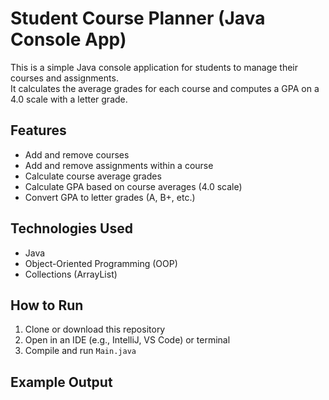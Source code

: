 # Student Course Planner (Java Console App)

This is a simple Java console application for students to manage their courses and assignments.  
It calculates the average grades for each course and computes a GPA on a 4.0 scale with a letter grade.

##  Features
- Add and remove courses
- Add and remove assignments within a course
- Calculate course average grades
- Calculate GPA based on course averages (4.0 scale)
- Convert GPA to letter grades (A, B+, etc.)

##  Technologies Used
- Java
- Object-Oriented Programming (OOP)
- Collections (ArrayList)

##  How to Run
1. Clone or download this repository
2. Open in an IDE (e.g., IntelliJ, VS Code) or terminal
3. Compile and run `Main.java`

##  Example Output
